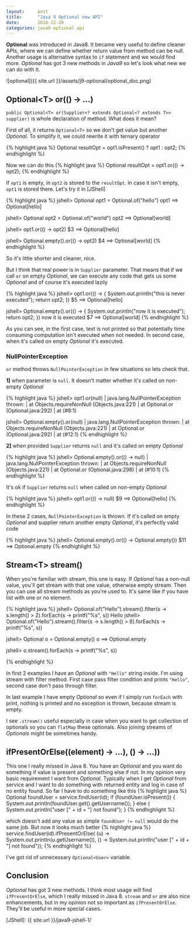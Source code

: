 ```yaml
---
layout:     post
title:      "Java 9 Optional new API"
date:       2016-12-20
categories: java9 optional api
---
```


**Optional** was introduced in Java8. It became very useful to define cleaner APIs, where we can define whether return value from method can be null. Another usage is alternative syntax to `if` statement and we would find more. *Optional* has got 3 new methods in *Java9* so let's look what new we can do with it.

<!--more-->

![optional]({{ site.url }}/assets/j9-optional/optional_doc.png)

## Optional\<T\> or(() -> ...)

`public Optional<T> or(Supplier<? extends Optional<? extends T>> supplier)` is whole declaration of method. What does it mean?

First of all, it returns `Optional<T>` so we don't get value but another *Optional*. To simplify it, we could rewrite it with ternary operator

{% highlight java %}
Optional<String> resultOpt = opt1.isPresent() ? opt1 : opt2;
{% endhighlight %}

Now we can do this
{% highlight java %}
Optional<String> resultOpt = opt1.or(() -> opt2);
{% endhighlight %}

If `opt1` is empty, in `opt2` is stored to the `resultOpt`. In case it isn't empty, `opt1` is stored there. Let's try it in [JShell]

{% highlight java %}
jshell> Optional<String> opt1 = Optional.of("hello")
opt1 ==> Optional[hello]

jshell> Optional<String> opt2 = Optional.of("world")
opt2 ==> Optional[world]

jshell> opt1.or(() -> opt2)
$3 ==> Optional[hello]

jshell> Optional.empty().or(() -> opt2)
$4 ==> Optional[world]
{% endhighlight %}

So it's little shorter and cleaner, nice. 

But I think that real power is in `Supplier` parameter. That means that if we call `or` on empty *Optional*, we can execute any code that gets us some *Optional* and of course it's executed lazily

{% highlight java %}
jshell> opt1.or(() -> { System.out.println("this is never executed"); return opt2; })
$5 ==> Optional[hello]

jshell> Optional.empty().or(() -> { System.out.println("now it is executed"); return opt2; })
now it is executed
$7 ==> Optional[world]
{% endhighlight %}

As you can see, in the first case, text is not printed so that potentially time consuming computation isn't executed when not needed. In second case, when it's called on empty *Optional* it's executed.

### NullPointerException

`or` method throws `NullPointerException` in few situations so lets check that.

**1]** when parameter is `null`. It doesn't matter whether it's called on non-empty *Optional*

{% highlight java %}
jshell> opt1.or(null)
|  java.lang.NullPointerException thrown: 
|        at Objects.requireNonNull (Objects.java:221)
|        at Optional.or (Optional.java:292)
|        at (#8:1)

jshell> Optional.empty().or(null)
|  java.lang.NullPointerException thrown: 
|        at Objects.requireNonNull (Objects.java:221)
|        at Optional.or (Optional.java:292)
|        at (#12:1)
{% endhighlight %}


**2]** when provided `Supplier` returns `null` and it's called on empty *Optional*

{% highlight java %}
jshell> Optional.empty().or(() -> null)
|  java.lang.NullPointerException thrown: 
|        at Objects.requireNonNull (Objects.java:221)
|        at Optional.or (Optional.java:298)
|        at (#10:1)
{% endhighlight %}

It's ok if `Supplier` returns `null` when called on non-empty *Optional*

{% highlight java %}
jshell> opt1.or(() -> null)
$9 ==> Optional[hello]
{% endhighlight %}


In these 2 cases, `NullPointerException` is thrown. If it's called on empty *Optional* and supplier return another empty *Optional*, it's perfectly valid code

{% highlight java %}
jshell> Optional.empty().or(() -> Optional.empty())
$11 ==> Optional.empty
{% endhighlight %}

## Stream\<T\> stream()

When you're familiar with stream, this one is easy. If *Optional* has a non-null value, you'll get stream with that one value, otherwise empty stream. Then you can use all stream methods as you're used to. It's same like if you have list with one or no element.

{% highlight java %}
jshell> Optional.of("Hello").stream().filter(s -> s.length() > 2).forEach(s -> printf("%s", s))
Hello
jshell> Optional.of("Hello").stream().filter(s -> s.length() > 8).forEach(s -> printf("%s", s))

jshell> Optional<String> o = Optional.empty()
o ==> Optional.empty

jshell> o.stream().forEach(s -> printf("%s", s))

{% endhighlight %}

In first 2 examples I have an *Optional* with `"Hello"` string inside. I'm using stream with filter method. First case pass filter condition and prints `"Hello"`, second case don't pass through filter.

In last example I have empty *Optional* so even if I simply run `forEach` with print, nothing is printed and no exception is thrown, because stream is empty.

I see `.stream()` useful especially in case when you want to get collection of optionals so you can `flatMap` these optionals. Also joining streams of *Optionals* might be sometimes handy.

## ifPresentOrElse((element) -> ...), () -> ...))

This one I really missed in Java 8. You have an *Optional* and you want do something if value is present and something else if not. In my opinion very basic requirement I want from *Optional*. Typically when I get *Optional* from service and I want to do something with returned entity and log in case of no entity found. So far I have to do something like this
{% highlight java %}
Optional<User> foundUser = service.findUser(id);
if (foundUser.isPresent()) {
    System.out.println(foundUser.get().getUsername());
} else {
    System.out.println("user [" + id + "] not found");
}
{% endhighlight %}

which doesn't add any value as simple `foundUser != null` would do the same job. But now it looks much better
{% highlight java %}
service.findUser(id).ifPresentOrElse(
    (u) -> System.out.println(u.getUsername()),
    () -> System.out.println("user [" + id + "] not found"));
{% endhighlight %}

I've got rid of unnecessary `Optional<User>` variable.

## Conclusion
*Optional* has got 3 new methods. I think most usage will find `ifPresentOrElse`, which I really missed in Java 8. `stream` and `or` are also nice enhancements, but in my opinion not so important as `ifPresentOrElse`. They'll be useful in more special cases.

[JShell]: {{ site.url }}/java9-jshell-1/